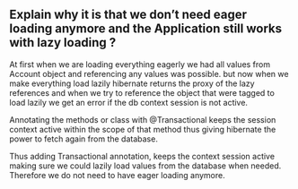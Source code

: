 ## Explain why it is that we don’t need eager loading anymore and the Application still works with lazy loading ?

At first when we are loading everything eagerly we had all values from Account object 
and referencing any values was possible. but now when we make everything load lazily
hibernate returns the proxy of the lazy references and when we try to reference the object 
that were tagged to load lazily we get an error if the db context session is not active.

Annotating the methods or class with @Transactional keeps the session context active 
within the scope of that method thus giving hibernate the power to fetch again from the database.

Thus adding Transactional annotation, keeps the context session active making sure we could lazily load values from 
the database when needed. Therefore we do not need to have eager loading anymore.